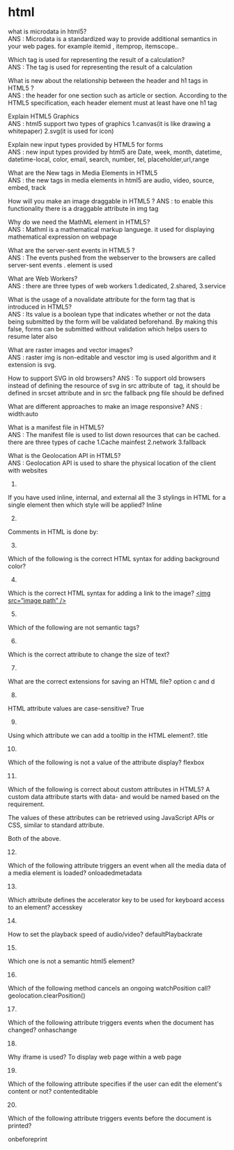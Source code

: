 # html

what is microdata in html5? <br>
ANS : Microdata is a standardized way to provide additional semantics in your web pages. for example itemid , itemprop, itemscope.. <br>

Which tag is used for representing the result of a calculation? <br>
ANS : The <output> tag is used for representing the result of a calculation
  
What is new about the relationship between the header and h1 tags in HTML5 ? <br>
ANS : the header for one section such as article or section. According to the HTML5 specification, each header element must at least have one h1 tag
  
Explain HTML5 Graphics <br>
ANS : html5 support two types of graphics  1.canvas(it is like drawing a whitepaper) 2.svg(it is used for icon)
  
Explain new input types provided by HTML5 for forms <br>
ANS : new input types provided by html5 are Date, week, month, datetime, datetime-local, color, email, search, number, tel, placeholder,url,range  
  
What are the New tags in Media Elements in HTML5 <br>
ANS : the new tags in media elements in html5 are audio, video, source, embed, track  
  
How will you make an image draggable in HTML5 ? 
ANS : to enable this functionality there is a draggable attribute in img tag
  
Why do we need the MathML element in HTML5? <br>
ANS : Mathml is a mathematical markup languege. it used for displaying mathematical expression on webpage 
  
What are the server-sent events in HTML5 ? <br>
ANS : The events pushed from the webserver to the browsers are called server-sent events . <eventsource> element is used
  
What are Web Workers?<br>
ANS : there are three types of web workers 1.dedicated, 2.shared, 3.service
  
What is the usage of a novalidate attribute for the form tag that is introduced in HTML5?<br>
ANS : Its value is a boolean type that indicates whether or not the data being submitted by the form will be validated beforehand. By making this false, forms can be submitted without validation which helps users to resume later also
  
What are raster images and vector images?<br>
ANS : raster img is non-editable and vesctor img is used algorithm and it extension is svg.
  
How to support SVG in old browsers?
ANS : To support old browsers instead of defining the resource of svg in src attribute of <img> tag, it should be defined in srcset attribute and in src the fallback png file should be defined
  
What are different approaches to make an image responsive?
ANS : width:auto
  
What is a manifest file in HTML5?<br>
ANS : The manifest file is used to list down resources that can be cached. there are three types of cache 1.Cache mainfest 2.network 3.fallback
  
What is the Geolocation API in HTML5?<br>
ANS : Geolocation API is used to share the physical location of the client with websites
  
1.
If you have used inline, internal, and external all the 3 stylings in HTML for a single element then which style will be applied?
Inline

2.
Comments in HTML is done by:
<!-- -->

3.
Which of the following is the correct HTML syntax for adding background color?
<p style=”background-color: #a7b8c9”></p>

4.
Which is the correct HTML syntax for adding a link to the image?
<a href=”http://www.xyz.com/image”><img src=”image path” /></a>
  
5.
Which of the following are not semantic tags?
<div>

6.
Which is the correct attribute to change the size of text?
<p style=”font-size: 10px”></p>

7.
What are the correct extensions for saving an HTML file?
option c and d
  
8.
HTML attribute values are case-sensitive?
True

9.
Using which attribute we can add a tooltip in the HTML element?.
title

10.
Which of the following is not a value of the attribute display?
flexbox

11.
Which of the following is correct about custom attributes in HTML5?
A custom data attribute starts with data- and would be named based on the requirement.

The values of these attributes can be retrieved using JavaScript APIs or CSS, similar to standard attribute.

Both of the above.

12.
Which of the following attribute triggers an event when all the media data of a media element is loaded?
onloadedmetadata

13.
Which attribute defines the accelerator key to be used for keyboard access to an element?
accesskey

14.
How to set the playback speed of audio/video?
defaultPlaybackrate

15.
Which one is not a semantic html5 element?
<span>
  
16.
Which of the following method cancels an ongoing watchPosition call?
geolocation.clearPosition()

17.
Which of the following attribute triggers events when the document has changed?
onhaschange

18.
Why iframe is used?
To display web page within a web page

19.
Which of the following attribute specifies if the user can edit the element's content or not?
contenteditable

20.
Which of the following attribute triggers events before the document is printed?

onbeforeprint

  
  
  
  
  
  
  
  

  




